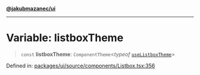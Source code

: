 [**@jakubmazanec/ui**](../README.md)

---

# Variable: listboxTheme

> `const` **listboxTheme**: `ComponentTheme`\<_typeof_
> [`useListboxTheme`](../functions/useListboxTheme.md)\>

Defined in:
[packages/ui/source/components/Listbox.tsx:356](https://github.com/jakubmazanec/tools/blob/7c5f40d811171692b72a47160bc33d644201b16a/packages/ui/source/components/Listbox.tsx#L356)
